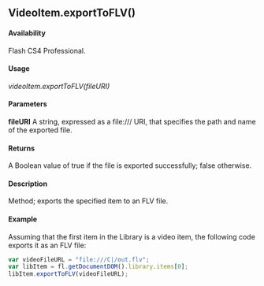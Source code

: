 ## VideoItem.exportToFLV()

#### Availability

Flash CS4 Professional.

#### Usage

*videoItem.exportToFLV(fileURI)*

#### Parameters

**fileURI** A string, expressed as a file:/// URI, that specifies the path and name of the exported file.

#### Returns

A Boolean value of true if the file is exported successfully; false otherwise.

#### Description

Method; exports the specified item to an FLV file.

#### Example

Assuming that the first item in the Library is a video item, the following code exports it as an FLV file:

```javascript
var videoFileURL = "file:///C|/out.flv";
var libItem = fl.getDocumentDOM().library.items[0];
libItem.exportToFLV(videoFileURL);
```
